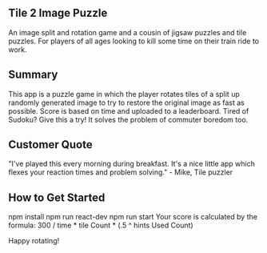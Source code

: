 ## Tile 2 Image Puzzle ##
  An image split and rotation game and a cousin of jigsaw puzzles and tile puzzles.
  For players of all ages looking to kill some time on their train ride to work.

## Summary ##
This app is a puzzle game in which the player rotates tiles of a split up randomly generated image to try to restore the original image as fast as possible. Score is based on time and uploaded to a leaderboard. Tired of Sudoku? Give this a try! It solves the problem of commuter boredom too.

## Customer Quote ##
"I've played this every morning during breakfast. It's a nice little app which flexes your reaction times and problem solving." - Mike, Tile puzzler

## How to Get Started ##
  npm install
  npm run react-dev
  npm run start
  Your score is calculated by the formula: 300 / time * tile Count * (.5 ^ hints Used Count)

Happy rotating!